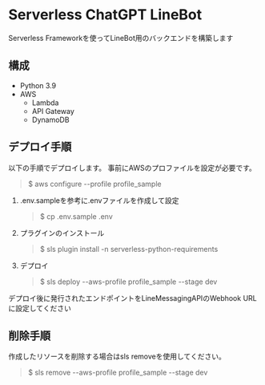 # Serverless ChatGPT LineBot
Serverless Frameworkを使ってLineBot用のバックエンドを構築します

## 構成
- Python 3.9
- AWS
  - Lambda
  - API Gateway
  - DynamoDB

## デプロイ手順
以下の手順でデプロイします。
事前にAWSのプロファイルを設定が必要です。
> $ aws configure --profile profile_sample

1. .env.sampleを参考に.envファイルを作成して設定
    > $ cp .env.sample .env
2. プラグインのインストール
    > $ sls plugin install -n serverless-python-requirements
3. デプロイ
    > $ sls deploy --aws-profile profile_sample --stage dev

デプロイ後に発行されたエンドポイントをLineMessagingAPIのWebhook URLに設定してください

## 削除手順

作成したリソースを削除する場合はsls removeを使用してください。

> $ sls remove --aws-profile profile_sample --stage dev
